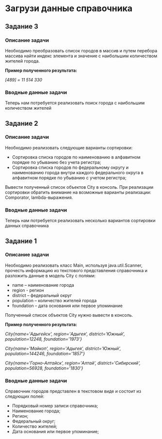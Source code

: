 # Загрузи данные справочника

## Задание 3

### Описание задачи

Необходимо преобразовать список городов в массив и путем перебора массива найти индекс элемента и значение с наибольшим
количеством жителей города.

**Пример полученного результата:**

_[489] = 11 514 330_

### Вводные данные задачи

Теперь нам потребуется реализовать поиск города с наибольшим количеством жителей

## Задание 2

### Описание задачи

Необходимо реализовать следующие варианты сортировки:

- Сортировка списка городов по наименованию в алфавитном порядке по убыванию без учета регистра;
- Сортировка списка городов по федеральному округу и наименованию города внутри каждого федерального округа в алфавитном
  порядке по убыванию с учетом регистра;

Вывести полученный список объектов City в консоль. При реализации сортировки обратить внимание на возможные варианты
реализации: Comporator, lambda-выражения.

### Вводные данные задачи

Теперь нам потребуется реализовать несколько вариантов сортировки данных справочника

## Задание 1

### Описание задачи

Необходимо реализовать класс Main, используя java.util.Scanner, прочесть информацию из текстового представления
справочника и разложить данные в модель City с полями:

- name – наименование города
- region - регион
- district – федеральный округ
- population – количество жителей города
- foundation – дата основания или первое упоминание

Полученный список объектов City нужно вывести в консоль.

**Пример полученного результата:**

_City{name='Адыгейск', region='Адыгея', district='Южный', population=12248, foundation='1973'}_

_City{name='Майкоп', region='Адыгея', district='Южный', population=144246, foundation='1857'}_

_City{name='Горно-Алтайск', region='Алтай', district='Сибирский', population=56928, foundation='1830'}_

### Вводные данные задачи

Справочник городов представлен в текстовом виде и состоит из следующих полей:

- Порядковый номер записи справочника;
- Наименование города;
- Регион;
- Федеральный округ;
- Количество жителей;
- Дата основания или первое упоминание;

